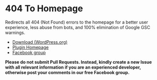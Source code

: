 # 404 To Homepage

Redirects all 404 (Not Found) errors to the homepage for a better user experience, less abuse from bots, and 100% elimination of Google GSC warnings.

* [Download (WordPress.org)](https://wordpress.org/plugins/404-to-homepage-littlebizzy)
* [Plugin Homepage](https://www.littlebizzy.com/plugins/404-to-homepage)
* [Facebook group](https://www.facebook.com/groups/littlebizzy/)

**Please do not submit Pull Requests. Instead, kindly create a new Issue with all relevant information if you are an experienced developer, otherwise post your comments in our free Facebook group.**
